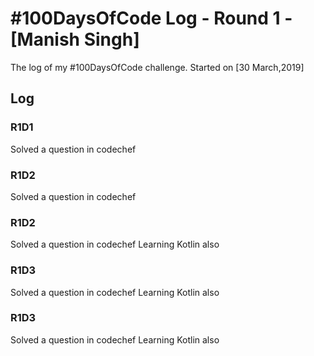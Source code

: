 # #100DaysOfCode Log - Round 1 - [Manish Singh]

The log of my #100DaysOfCode challenge. Started on [30 March,2019]
## Log

### R1D1 
Solved a question in codechef

### R1D2
Solved a question in codechef

### R1D2
Solved a question in codechef
Learning Kotlin also

### R1D3
Solved a question in codechef
Learning Kotlin also

### R1D3
Solved a question in codechef
Learning Kotlin also
